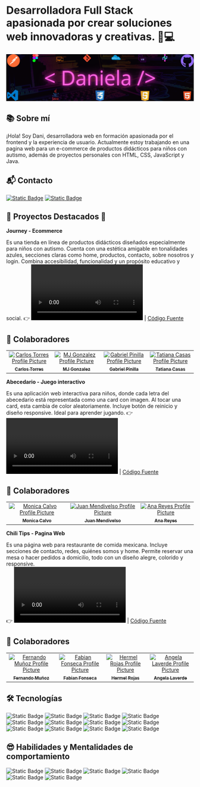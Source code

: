 # Desarrolladora Full Stack apasionada por crear soluciones web innovadoras y creativas. 👩💻
![Frontend](assets/Fondo%20GitHub.png)

## 📚 Sobre mí
¡Hola! Soy Dani, desarrolladora web en formación apasionada por el frontend y la experiencia de usuario. Actualmente estoy trabajando en una pagina web para un e-commerce de productos didácticos para niños con autismo, además de proyectos personales con HTML, CSS, JavaScript y Java.

## 📬 Contacto

[![Static Badge](https://img.shields.io/badge/LinkedIn-b277ec?style=plastic&link=https%3A%2F%2Fwww.linkedin.com%2Fin%2Fdeveloper-daniela-santacruz-frontend%2F)](https://www.linkedin.com/in/developer-daniela-santacruz-frontend/) [![Static Badge](https://img.shields.io/badge/Whatsapp-56d66c?style=plastic&link=https%3A%2F%2Fwa.me%2F573163318698%3Ftext%3DSoy_Daniela_Desarrolladora_Web_Full_Stack)](https://wa.me/573163318698?text=Soy_Daniela_Desarrolladora_Web_Full_Stack) 


## 🌟 Proyectos Destacados 🌟

**Journey - Ecommerce**

Es una tienda en línea de productos didácticos diseñados especialmente para niños con autismo. Cuenta con una estética amigable en tonalidades azules, secciones claras como home, productos, contacto, sobre nosotros y login. Combina accesibilidad, funcionalidad y un propósito educativo y social.
👉 ![Demo del Proyecto](/assets/Journey.webm) | [Código Fuente](https://github.com/httpsmarioooo/ProyectoEcomerce-RR-PA2)
## 🤝 Colaboradores
<table>
<tr>

<td align="center">
<a href="https://github.com/httpsmarioooo">
<img src="https://avatars.githubusercontent.com/u/111519152?v=4" width="100px;" alt="Carlos Torres Profile Picture"/><br>
<sub>
<b>Carlos Torres</b>
</sub>
</a>
</td>

<td align="center">
<a href="https://github.com/CodingtheMJ">
<img src="https://avatars.githubusercontent.com/u/204398237?v=4" width="100px;" alt="MJ Gonzalez Profile Picture"/><br>
<sub>
<b>MJ Gonzalez</b>
</sub>
</a>
</td>

<td align="center">
<a href="https://github.com/gabriel-pinilla-c">
<img src="https://avatars.githubusercontent.com/u/165109912?v=4" width="100px;" alt="Gabriel Pinilla Profile Picture"/><br>
<sub>
<b>Gabriel Pinilla</b>
</sub>
</a>
</td>

<td align="center">
<a href="https://github.com/Tatiana-Casas">
<img src="https://avatars.githubusercontent.com/u/204398160?v=4" width="100px;" alt="Tatiana Casas Profile Picture"/><br>
<sub>
<b>Tatiana Casas</b>
</sub>
</a>
</td>

</tr>
</table>

**Abecedario - Juego interactivo**

Es una aplicación web interactiva para niños, donde cada letra del abecedario está representada como una card con imagen. Al tocar una card, esta cambia de color aleatoriamente. Incluye botón de reinicio y diseño responsive. Ideal para aprender jugando.
👉 ![Demo del Proyecto](/assets/Abecedario.webm) | [Código Fuente](https://github.com/DanielleSaint/LaboratorioGrupalHTML-CSS-JS)
## 🤝 Colaboradores
<table>
<tr>

<td align="center">
<a href="https://github.com/moniGitliz">
<img src="https://avatars.githubusercontent.com/u/134976586?v=4" width="100px;" alt="Monica Calvo Profile Picture"/><br>
<sub>
<b>Monica Calvo</b>
</sub>
</a>
</td>

<td align="center">
<a href="https://github.com/JuanMendivelsoZuleta">
<img src="https://avatars.githubusercontent.com/u/158604414?v=4" width="100px;" alt="Juan Mendivelso Profile Picture"/><br>
<sub>
<b>Juan Mendivelso</b>
</sub>
</a>
</td>

<td align="center">
<a href="https://github.com/VicR11">
<img src="https://avatars.githubusercontent.com/u/138823766?v=4" width="100px;" alt="Ana Reyes Profile Picture"/><br>
<sub>
<b>Ana Reyes</b>
</sub>
</a>
</td>

</tr>
</table>

**Chili Tips - Pagina Web**

Es una página web para restaurante de comida mexicana. Incluye secciones de contacto, redes, quiénes somos y home. Permite reservar una mesa o hacer pedidos a domicilio, todo con un diseño alegre, colorido y responsive.  
👉 ![Demo del Proyecto](/assets/ChiliTips.webm) | [Código Fuente](https://github.com/DanielleSaint/LAB-Refactorizacion-Blog)
## 🤝 Colaboradores
<table>
<tr>

<td align="center">
<a href="https://github.com/fermumu">
<img src="https://avatars.githubusercontent.com/u/79942967?v=4" width="100px;" alt="Fernando Muñoz Profile Picture"/><br>
<sub>
<b>Fernando Muñoz</b>
</sub>
</a>
</td>

<td align="center">
<a href="https://github.com/Cairosneo22">
<img src="https://avatars.githubusercontent.com/u/200002417?v=4" width="100px;" alt="Fabian Fonseca Profile Picture"/><br>
<sub>
<b>Fabian Fonseca</b>
</sub>
</a>
</td>

<td align="center">
<a href="https://github.com/atlasprogrammingxxi">
<img src="https://avatars.githubusercontent.com/u/94792573?v=4" width="100px;" alt="Hermel Rojas Profile Picture"/><br>
<sub>
<b>Hermel Rojas</b>
</sub>
</a>
</td>

<td align="center">
<a href="https://github.com/Angela0697">
<img src="https://avatars.githubusercontent.com/u/200633499?v=4" width="100px;" alt="Angela Laverde Profile Picture"/><br>
<sub>
<b>Angela Laverde</b>
</sub>
</a>
</td>

</tr>
</table>

## 🛠 Tecnologías  

![Static Badge](https://img.shields.io/badge/HTML5-28ff97) ![Static Badge](https://img.shields.io/badge/CSS3-28ffff) ![Static Badge](https://img.shields.io/badge/JavaScript-8a28ff) ![Static Badge](https://img.shields.io/badge/Bootstrap-2852ff) ![Static Badge](https://img.shields.io/badge/Node.js-d528ff) ![Static Badge](https://img.shields.io/badge/Java-28aeff) ![Static Badge](https://img.shields.io/badge/MongoDB-28ffaa) ![Static Badge](https://img.shields.io/badge/Git-ffffff) ![Static Badge](https://img.shields.io/badge/GitHub-000000) ![Static Badge](https://img.shields.io/badge/Figma-ff0000) ![Static Badge](https://img.shields.io/badge/VsCode-ffc100) ![Static Badge](https://img.shields.io/badge/intelliJ-d500ff)

## 😎 Habilidades y Mentalidades de comportamiento

![Static Badge](https://img.shields.io/badge/Resoluci%C3%B3n%20de%20problemas-f0ff33) ![Static Badge](https://img.shields.io/badge/Atenci%C3%B3n%20al%20detalle-4fd36b) ![Static Badge](https://img.shields.io/badge/Trabajo%20en%20equipo-1b5ffb) ![Static Badge](https://img.shields.io/badge/Comunicaci%C3%B3n%20asertiva-df3460) ![Static Badge](https://img.shields.io/badge/Adaptabilidad-904dff) ![Static Badge](https://img.shields.io/badge/Creatividad-22fffc)




